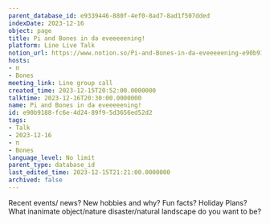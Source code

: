 ```yaml
---
parent_database_id: e9339446-880f-4ef0-8ad7-8ad1f507dded
indexDate: 2023-12-16
object: page
title: Pi and Bones in da eveeeeening!
platform: Line Live Talk
notion_url: https://www.notion.so/Pi-and-Bones-in-da-eveeeeening-e90b9188fc6e4d2489f95d3656ed52d2
hosts:
- π
- Bones
meeting_link: Line group call
created_time: 2023-12-15T20:52:00.0000000
talktime: 2023-12-16T20:30:00.0000000
name: Pi and Bones in da eveeeeening!
id: e90b9188-fc6e-4d24-89f9-5d3656ed52d2
tags:
- Talk
- 2023-12-16
- π
- Bones
language_level: No limit
parent_type: database_id
last_edited_time: 2023-12-15T21:21:00.0000000
archived: false
---
```



Recent events/ news?
New hobbies and why?
Fun facts? 
Holiday Plans?
What inanimate object/nature disaster/natural landscape do you want to be?























